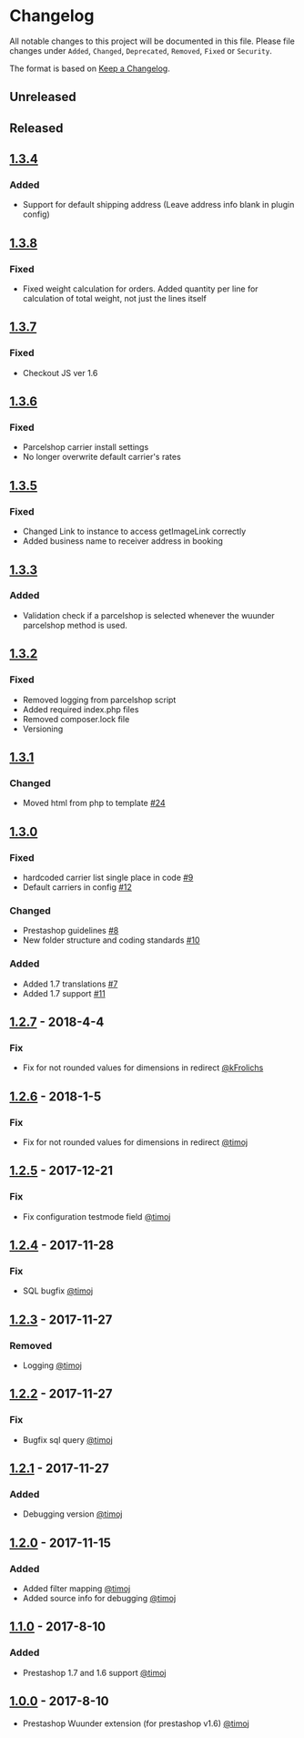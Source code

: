 # Changelog

All notable changes to this project will be documented in this file.
Please file changes under `Added`, `Changed`, `Deprecated`, `Removed`, `Fixed` or `Security`.

The format is based on [Keep a Changelog](http://keepachangelog.com/).
## Unreleased

## Released
## [1.3.4](https://github.com/kabisa/wuunder-webshopplugin-prestashop/releases/tag/1.3.4)

### Added
- Support for default shipping address (Leave address info blank in plugin config)


## [1.3.8](https://github.com/kabisa/wuunder-webshopplugin-prestashop/releases/tag/1.3.8)

### Fixed
- Fixed weight calculation for orders. Added quantity per line for calculation of total weight, not just the lines itself

## [1.3.7](https://github.com/kabisa/wuunder-webshopplugin-prestashop/releases/tag/1.3.7)

### Fixed
- Checkout JS ver 1.6


## [1.3.6](https://github.com/kabisa/wuunder-webshopplugin-prestashop/releases/tag/1.3.6)

### Fixed
- Parcelshop carrier install settings
- No longer overwrite default carrier's rates

## [1.3.5](https://github.com/kabisa/wuunder-webshopplugin-prestashop/releases/tag/1.3.5)

### Fixed
- Changed Link to instance to access getImageLink correctly
- Added business name to receiver address in booking

## [1.3.3](https://github.com/kabisa/wuunder-webshopplugin-prestashop/releases/tag/1.3.3)

### Added
- Validation check if a parcelshop is selected whenever the wuunder parcelshop method is used.

## [1.3.2](https://github.com/kabisa/wuunder-webshopplugin-prestashop/releases/tag/1.3.2)

### Fixed
- Removed logging from parcelshop script
- Added required index.php files
- Removed composer.lock file
- Versioning

## [1.3.1](https://github.com/kabisa/wuunder-webshopplugin-prestashop/releases/tag/1.3.1)

### Changed
- Moved html from php to template [#24](https://github.com/wuunder/wuunder-webshopplugin-prestashop/pull/24)

## [1.3.0](https://github.com/kabisa/wuunder-webshopplugin-prestashop/releases/tag/1.3.0)

### Fixed
- hardcoded carrier list single place in code [#9](https://github.com/kabisa/wuunder-webshopplugin-prestashop/pull/9)
- Default carriers in config [#12](https://github.com/kabisa/wuunder-webshopplugin-prestashop/pull/12)

### Changed

- Prestashop guidelines [#8](https://github.com/kabisa/wuunder-webshopplugin-prestashop/pull/8)
- New folder structure and coding standards [#10](https://github.com/kabisa/wuunder-webshopplugin-prestashop/pull/10)

### Added
- Added 1.7 translations [#7](https://github.com/kabisa/wuunder-webshopplugin-prestashop/pull/7)
- Added 1.7 support [#11](https://github.com/kabisa/wuunder-webshopplugin-prestashop/pull/11)



## [1.2.7](https://github.com/kabisa/wuunder-webshopplugin-prestashop/releases/tag/1.2.7) - 2018-4-4

### Fix

- Fix for not rounded values for dimensions in redirect [@kFrolichs](https://github.com/kFrolichs)


## [1.2.6](https://github.com/kabisa/wuunder-webshopplugin-prestashop/releases/tag/1.2.6) - 2018-1-5

### Fix

- Fix for not rounded values for dimensions in redirect [@timoj](https://github.com/timoj)


## [1.2.5](https://github.com/kabisa/wuunder-webshopplugin-prestashop/releases/tag/1.2.5) - 2017-12-21

### Fix

- Fix configuration testmode field [@timoj](https://github.com/timoj)


## [1.2.4](https://github.com/kabisa/wuunder-webshopplugin-prestashop/releases/tag/1.2.4) - 2017-11-28

### Fix

- SQL bugfix [@timoj](https://github.com/timoj)


## [1.2.3](https://github.com/kabisa/wuunder-webshopplugin-prestashop/releases/tag/1.2.3) - 2017-11-27

### Removed

- Logging [@timoj](https://github.com/timoj)


## [1.2.2](https://github.com/kabisa/wuunder-webshopplugin-prestashop/releases/tag/1.2.2) - 2017-11-27

### Fix

- Bugfix sql query [@timoj](https://github.com/timoj)


## [1.2.1](https://github.com/kabisa/wuunder-webshopplugin-prestashop/releases/tag/1.2.1) - 2017-11-27

### Added

- Debugging version [@timoj](https://github.com/timoj)


## [1.2.0](https://github.com/kabisa/wuunder-webshopplugin-prestashop/releases/tag/1.2.0) - 2017-11-15

### Added

- Added filter mapping [@timoj](https://github.com/timoj)
- Added source info for debugging [@timoj](https://github.com/timoj)


## [1.1.0](https://github.com/kabisa/wuunder-webshopplugin-prestashop/releases/tag/1.1.0) - 2017-8-10

### Added

- Prestashop 1.7 and 1.6 support [@timoj](https://github.com/timoj)


## [1.0.0](https://github.com/kabisa/wuunder-webshopplugin-prestashop/releases/tag/1.0.0) - 2017-8-10

- Prestashop Wuunder extension (for prestashop v1.6) [@timoj](https://github.com/timoj)
